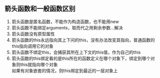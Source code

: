 ## 箭头函数和一般函数区别
1. 箭头函数是匿名函数，不能作为构造函数，也不能用new
2. 箭头函数不能绑定arguments，取而代之用剩余参数...解决
3. 箭头函数没有原型属性
4. 箭头函数的this永远指向其上下问的this，没有办法改变其指向，普通函数的this指向调用它的对象
5. 箭头函数不绑定this，会捕获其所在上下文的this值，作为自己的this
6. 箭头函数的this绑定看的是this所在的函数定义在哪个对象下，绑定到哪个对象则this就指向哪个对象  
    如果有对象嵌套的情况，则this绑定到最近的一层对象上